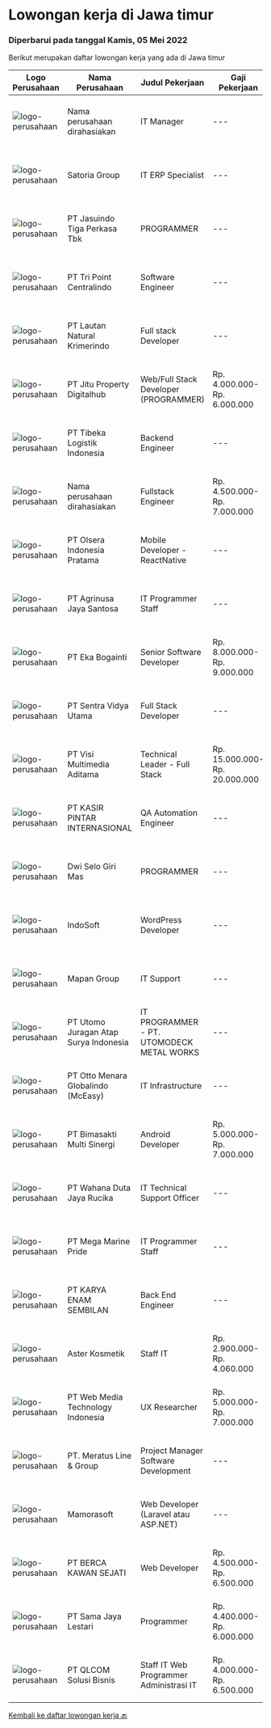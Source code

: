 
  # Lowongan kerja di Jawa timur

  ### Diperbarui pada tanggal Kamis, 05 Mei 2022

  Berikut merupakan daftar lowongan kerja yang ada di Jawa timur

  |Logo Perusahaan | Nama Perusahaan | Judul Pekerjaan | Gaji Pekerjaan | Lokasi | Deskripsi | Tanggal diunggah | Pranala |
  | -------------- | --------------- | --------------- | --------- | --------- | -------------- | ------- | ----------- |
  |![logo-perusahaan](https://i.ibb.co/sqvTCh9/112815900-stock-vector-no-image-available-icon-flat-vector.webp)|Nama perusahaan dirahasiakan|IT Manager|---|Bali|Pendidikan minimal S1 segala jurusan Minimal memiliki 1 tahun pengalaman kerja di bidang yang sama Memiliki pengetahuan mengenai PHP dan bahasa...|Selasa, 03 Mei 2022|https://www.jobstreet.co.id/id/job/it-manager-3871361?token=0~132f85e8-ea99-473c-83d4-6d72b30c063a&sectionRank=1&jobId=jobstreet-id-job-3871361|
|![logo-perusahaan](https://image-service-cdn.seek.com.au/5d4519f59a36720e634ace9c5b5048b1bda0c7d3/ee4dce1061f3f616224767ad58cb2fc751b8d2dc)|Satoria Group|IT ERP Specialist|---|Pasuruan|QUALIFICATION : Maximum 35 years old Minimum bachelor degree in Information Engineering exccellent communication skill Familiar with Oracle Fusion,...|Rabu, 04 Mei 2022|https://www.jobstreet.co.id/id/job/it-erp-specialist-3866088?token=0~132f85e8-ea99-473c-83d4-6d72b30c063a&sectionRank=2&jobId=jobstreet-id-job-3866088|
|![logo-perusahaan](https://image-service-cdn.seek.com.au/f9cd043f1011fee386470591649d3e30b502df59/ee4dce1061f3f616224767ad58cb2fc751b8d2dc)|PT Jasuindo Tiga Perkasa Tbk|PROGRAMMER|---|Sidoarjo|Kualifikasi : Pendidikan minimal S1 Teknik Informatika/Sistem Informasi/Ilmu  Komputer/Teknik Komputer...|Rabu, 04 Mei 2022|https://www.jobstreet.co.id/id/job/programmer-3860332?token=0~132f85e8-ea99-473c-83d4-6d72b30c063a&sectionRank=3&jobId=jobstreet-id-job-3860332|
|![logo-perusahaan](https://image-service-cdn.seek.com.au/3a08821e2086937a17c7b267d05b6aea893c0d5d/ee4dce1061f3f616224767ad58cb2fc751b8d2dc)|PT Tri Point Centralindo|Software Engineer|---|Surabaya|Bachelor DegreeSupervisor levelKnowledge of OOP languages (Python, Java, JS, etc)Experience with DB Query (MySQL, Oracle, Postgre)Experience with...|Rabu, 04 Mei 2022|https://www.jobstreet.co.id/id/job/software-engineer-3865014?token=0~132f85e8-ea99-473c-83d4-6d72b30c063a&sectionRank=4&jobId=jobstreet-id-job-3865014|
|![logo-perusahaan](https://image-service-cdn.seek.com.au/b748981387a7675e8ba20c556661ea6420f5e17f/ee4dce1061f3f616224767ad58cb2fc751b8d2dc)|PT Lautan Natural Krimerindo|Full stack Developer|---|Mojokerto|Membangun aplikasi baik web maupun mobile (Android) untuk membantu data collection dan operasional perusahaan. Mengidentifikasi, mendesign, dan...|Rabu, 04 Mei 2022|https://www.jobstreet.co.id/id/job/full-stack-developer-3859198?token=0~132f85e8-ea99-473c-83d4-6d72b30c063a&sectionRank=5&jobId=jobstreet-id-job-3859198|
|![logo-perusahaan](https://image-service-cdn.seek.com.au/3553993baf5fd64928092c4fdd6fb5590132d617/ee4dce1061f3f616224767ad58cb2fc751b8d2dc)|PT Jitu Property Digitalhub|Web/Full Stack Developer (PROGRAMMER)|Rp. 4.000.000-Rp. 6.000.000|Malang|Web / Full Stack Developer – KOTA MALANG Excelsoft Technology adalah perusahaan yang bergerak di bidang Software Engineering, Consulting, dan...|Selasa, 03 Mei 2022|https://www.jobstreet.co.id/id/job/web-full-stack-developer-programmer-3858231?token=0~132f85e8-ea99-473c-83d4-6d72b30c063a&sectionRank=6&jobId=jobstreet-id-job-3858231|
|![logo-perusahaan](https://image-service-cdn.seek.com.au/0e9fc662e92205b972511d5c66c2fd1bb88b1ab2/ee4dce1061f3f616224767ad58cb2fc751b8d2dc)|PT Tibeka Logistik Indonesia|Backend Engineer|---|Jakarta Raya|Responsibilities:· Build automated measurements and dashboards to gain insights into Engineering Productivity to understand what is working and what...|Rabu, 04 Mei 2022|https://www.jobstreet.co.id/id/job/backend-engineer-3859606?token=0~132f85e8-ea99-473c-83d4-6d72b30c063a&sectionRank=7&jobId=jobstreet-id-job-3859606|
|![logo-perusahaan](https://i.ibb.co/sqvTCh9/112815900-stock-vector-no-image-available-icon-flat-vector.webp)|Nama perusahaan dirahasiakan|Fullstack Engineer|Rp. 4.500.000-Rp. 7.000.000|Sidoarjo|Developing Front End &amp; Back End Application  Maintain Existing Application  Optimisse / monitoring Existing Application  Requirements : Bachelor...|Rabu, 04 Mei 2022|https://www.jobstreet.co.id/id/job/fullstack-engineer-3859772?token=0~132f85e8-ea99-473c-83d4-6d72b30c063a&sectionRank=8&jobId=jobstreet-id-job-3859772|
|![logo-perusahaan](https://image-service-cdn.seek.com.au/90e9bb2e5bcac40b68d491aafb34203d371349a1/ee4dce1061f3f616224767ad58cb2fc751b8d2dc)|PT Olsera Indonesia Pratama|Mobile Developer - ReactNative|---|Batam|Responsibilities: Development in an AGILE environment Create good product with accessibility and security compliance Create good product with...|Rabu, 04 Mei 2022|https://www.jobstreet.co.id/id/job/mobile-developer-reactnative-3865535?token=0~132f85e8-ea99-473c-83d4-6d72b30c063a&sectionRank=9&jobId=jobstreet-id-job-3865535|
|![logo-perusahaan](https://image-service-cdn.seek.com.au/245ba7e32e01baa1ff337d8561c37e4c8b529c80/ee4dce1061f3f616224767ad58cb2fc751b8d2dc)|PT Agrinusa Jaya Santosa|IT Programmer Staff|---|Jakarta Barat|Kualifikasi: Skill(s): PHP, SQL, Android, Oracle db, SQL Query Pendidikan terakhir D3/S1 jurusan Teknologi Informatika. Pengalaman minimal 1-2 tahun...|Minggu, 01 Mei 2022|https://www.jobstreet.co.id/id/job/it-programmer-staff-3864090?token=0~132f85e8-ea99-473c-83d4-6d72b30c063a&sectionRank=10&jobId=jobstreet-id-job-3864090|
|![logo-perusahaan](https://image-service-cdn.seek.com.au/a8c88aa809f828b2bd2df4fa571da200f519b585/ee4dce1061f3f616224767ad58cb2fc751b8d2dc)|PT Eka Bogainti|Senior Software Developer|Rp. 8.000.000-Rp. 9.000.000|Jawa Timur|Kualifikasi : Pendidikan terakhir Sarjana Teknik Informatika, Sistem Informasi, atau setara Memiliki pengalaman minimal 3 tahun di bidang Software...|Rabu, 04 Mei 2022|https://www.jobstreet.co.id/id/job/senior-software-developer-3871496?token=0~132f85e8-ea99-473c-83d4-6d72b30c063a&sectionRank=11&jobId=jobstreet-id-job-3871496|
|![logo-perusahaan](https://image-service-cdn.seek.com.au/89a4b4d8e6af0c01c230c2b1f638fbea996731cb/ee4dce1061f3f616224767ad58cb2fc751b8d2dc)|PT Sentra Vidya Utama|Full Stack Developer|---|Surabaya|Job Description:Develop front-end and back-end systems of a website (creating, adding features, improving, etc.).Requirement Minimum Bachelor Degree...|Rabu, 04 Mei 2022|https://www.jobstreet.co.id/id/job/full-stack-developer-3865993?token=0~132f85e8-ea99-473c-83d4-6d72b30c063a&sectionRank=12&jobId=jobstreet-id-job-3865993|
|![logo-perusahaan](https://image-service-cdn.seek.com.au/b8528c389ba1b59ec14f571684d5a518b5b2a7b1/ee4dce1061f3f616224767ad58cb2fc751b8d2dc)|PT Visi Multimedia Aditama|Technical Leader - Full Stack|Rp. 15.000.000-Rp. 20.000.000|Malang|Responsibilities:   Working closely with Product Leaders &amp; VP of Production.   Gather user needs/information from Sales and Executives.   Manage...|Rabu, 04 Mei 2022|https://www.jobstreet.co.id/id/job/technical-leader-full-stack-3871663?token=0~132f85e8-ea99-473c-83d4-6d72b30c063a&sectionRank=13&jobId=jobstreet-id-job-3871663|
|![logo-perusahaan](https://image-service-cdn.seek.com.au/0361bae937596b43e3f2a473257008c2d4f70004/ee4dce1061f3f616224767ad58cb2fc751b8d2dc)|PT KASIR PINTAR INTERNASIONAL|QA Automation Engineer|---|Surabaya|Job Description Write scenario and script for automation testing in Kasir Pintar application (Native Mobile, Hybrid like Flutter, API, and Website)...|Rabu, 04 Mei 2022|https://www.jobstreet.co.id/id/job/qa-automation-engineer-3865298?token=0~132f85e8-ea99-473c-83d4-6d72b30c063a&sectionRank=14&jobId=jobstreet-id-job-3865298|
|![logo-perusahaan](https://image-service-cdn.seek.com.au/0034fe73343918ac4a952846a13659019de6fa45/ee4dce1061f3f616224767ad58cb2fc751b8d2dc)|Dwi Selo Giri Mas|PROGRAMMER|---|Surabaya|Tugas dan Tanggung Jawab : Membuat website berbasis framework laravel Membuat program per divisi seperti sales, produksi, dll Maintenance program yang...|Minggu, 01 Mei 2022|https://www.jobstreet.co.id/id/job/programmer-3857099?token=0~132f85e8-ea99-473c-83d4-6d72b30c063a&sectionRank=15&jobId=jobstreet-id-job-3857099|
|![logo-perusahaan](https://image-service-cdn.seek.com.au/fbd57a90b36e6d6fe13c8e714c23f2e07616d0cb/ee4dce1061f3f616224767ad58cb2fc751b8d2dc)|IndoSoft|WordPress Developer|---|Malang|Kami mencari WordPress Developer (bukan pengguna WordPress).Tanggung Jawab Menginstal plugin WordPress dan menyesuaikannya dengan theme yang ada agar...|Rabu, 04 Mei 2022|https://www.jobstreet.co.id/id/job/wordpress-developer-3871710?token=0~132f85e8-ea99-473c-83d4-6d72b30c063a&sectionRank=16&jobId=jobstreet-id-job-3871710|
|![logo-perusahaan](https://image-service-cdn.seek.com.au/dd90a042240a6f6ffe4afa60ecb566bc2b774974/ee4dce1061f3f616224767ad58cb2fc751b8d2dc)|Mapan Group|IT Support|---|Jawa Timur|Deskripsi Pekerjaan Menyelesaikan permasalahan peralatan, aplikasi dan jaringan komputer dan jaringan Outlet, serta memastikan hardware dan software...|Jumat, 29 April 2022|https://www.jobstreet.co.id/id/job/it-support-3870733?token=0~132f85e8-ea99-473c-83d4-6d72b30c063a&sectionRank=17&jobId=jobstreet-id-job-3870733|
|![logo-perusahaan](https://image-service-cdn.seek.com.au/b48b1f4de91f987d284cc34cd7fe122dbf60118b/ee4dce1061f3f616224767ad58cb2fc751b8d2dc)|PT Utomo Juragan Atap Surya Indonesia|IT PROGRAMMER - PT. UTOMODECK METAL WORKS|---|Surabaya|Jobdesc : Membuat program sesuai kebutuhan Perusahaan Melakukan integrasi dengan Backend dan Frontend Menganalisa kebutuhan program dengan menggunakan...|Minggu, 01 Mei 2022|https://www.jobstreet.co.id/id/job/it-programmer-pt.-utomodeck-metal-works-3863544?token=0~132f85e8-ea99-473c-83d4-6d72b30c063a&sectionRank=18&jobId=jobstreet-id-job-3863544|
|![logo-perusahaan](https://image-service-cdn.seek.com.au/f315f0c605a36ea3a033e6abb5c67515d4b00ff5/ee4dce1061f3f616224767ad58cb2fc751b8d2dc)|PT Otto Menara Globalindo (McEasy)|IT Infrastructure|---|Jakarta Raya|Merancang, mengawasi, dan berpartisipasi dalam penerapan teknologi dan platform yang mendukung infrastruktur data. Membuat desain dari infrastruktur...|Kamis, 28 April 2022|https://www.jobstreet.co.id/id/job/it-infrastructure-3869947?token=0~132f85e8-ea99-473c-83d4-6d72b30c063a&sectionRank=19&jobId=jobstreet-id-job-3869947|
|![logo-perusahaan](https://image-service-cdn.seek.com.au/3c3597528a656ba0a7299263a04fc9ed9cb02b85/ee4dce1061f3f616224767ad58cb2fc751b8d2dc)|PT Bimasakti Multi Sinergi|Android Developer|Rp. 5.000.000-Rp. 7.000.000|Sidoarjo|Job Descriptions : Developing mobile front end application Deliver the best solution to fix problem and overcome challenge related to...|Rabu, 04 Mei 2022|https://www.jobstreet.co.id/id/job/android-developer-3859211?token=0~132f85e8-ea99-473c-83d4-6d72b30c063a&sectionRank=20&jobId=jobstreet-id-job-3859211|
|![logo-perusahaan](https://image-service-cdn.seek.com.au/6817c8a3c444c1e13a676752a3dfc726d47c4332/ee4dce1061f3f616224767ad58cb2fc751b8d2dc)|PT Wahana Duta Jaya Rucika|IT Technical Support Officer|---|Jawa Timur|Bertindak sebagai 1st level support untuk layanan IT yang digunakan. Memeriksa dan memastikan komputer (PC &amp; Laptop), temasuk Operating System dan...|Jumat, 29 April 2022|https://www.jobstreet.co.id/id/job/it-technical-support-officer-3870302?token=0~132f85e8-ea99-473c-83d4-6d72b30c063a&sectionRank=21&jobId=jobstreet-id-job-3870302|
|![logo-perusahaan](https://image-service-cdn.seek.com.au/abdb92637d034ba6aa8fbdf222313a1a0d7b0a4f/ee4dce1061f3f616224767ad58cb2fc751b8d2dc)|PT Mega Marine Pride|IT Programmer Staff|---|Pasuruan|Tugas Pokok Membuat aplikasi inhouse yang dibutuhkan perusahaan Mengelola dan mengembangkan aplikasi yang saat ini sudah digunakan di perusahaan...|Sabtu, 30 April 2022|https://www.jobstreet.co.id/id/job/it-programmer-staff-3863189?token=0~132f85e8-ea99-473c-83d4-6d72b30c063a&sectionRank=22&jobId=jobstreet-id-job-3863189|
|![logo-perusahaan](https://image-service-cdn.seek.com.au/0636e8881dc899854860eaec2a43bfb9014ef4c7/ee4dce1061f3f616224767ad58cb2fc751b8d2dc)|PT KARYA ENAM SEMBILAN|Back End Engineer|---|Jakarta Raya|General Requirement Candidate must possess at least Diploma in Computer Science/Information Technology or equivalent. At least 2 Year(s) of working...|Selasa, 03 Mei 2022|https://www.jobstreet.co.id/id/job/back-end-engineer-3858068?token=0~132f85e8-ea99-473c-83d4-6d72b30c063a&sectionRank=23&jobId=jobstreet-id-job-3858068|
|![logo-perusahaan](https://image-service-cdn.seek.com.au/bf67d60914750e47c638e5b9c27f9f208fb76b10/ee4dce1061f3f616224767ad58cb2fc751b8d2dc)|Aster Kosmetik|Staff IT|Rp. 2.900.000-Rp. 4.060.000|Malang|Kualifikasi :1. Usia Maksimal 30 tahun2. Pendidikan minimal SMA / D3 (Jurusan sistem informasi &amp; sejenis)3. Menguasai bahasa pemrograman4....|Kamis, 28 April 2022|https://www.jobstreet.co.id/id/job/staff-it-3869282?token=0~132f85e8-ea99-473c-83d4-6d72b30c063a&sectionRank=24&jobId=jobstreet-id-job-3869282|
|![logo-perusahaan](https://image-service-cdn.seek.com.au/fe6569d61098f35222743f282f496686f78aefd7/ee4dce1061f3f616224767ad58cb2fc751b8d2dc)|PT Web Media Technology Indonesia|UX Researcher|Rp. 5.000.000-Rp. 7.000.000|Jawa Barat|We are Niagahoster, a tech company based in Yogyakarta that provides web-hosting services. To make Niagahoster web's and products' interface offers...|Selasa, 03 Mei 2022|https://www.jobstreet.co.id/id/job/ux-researcher-3857887?token=0~132f85e8-ea99-473c-83d4-6d72b30c063a&sectionRank=25&jobId=jobstreet-id-job-3857887|
|![logo-perusahaan](https://image-service-cdn.seek.com.au/ec6e9d7b3b53181e7239d9cf1fdaf38f107d0b49/ee4dce1061f3f616224767ad58cb2fc751b8d2dc)|PT. Meratus Line & Group|Project Manager Software Development|---|Surabaya|We are looking for Project Manager Software Development Role:Project Manager assists in the management of multiple projects by creating project...|Senin, 02 Mei 2022|https://www.jobstreet.co.id/id/job/project-manager-software-development-3864632?token=0~132f85e8-ea99-473c-83d4-6d72b30c063a&sectionRank=26&jobId=jobstreet-id-job-3864632|
|![logo-perusahaan](https://image-service-cdn.seek.com.au/3bbe29538b468a12d08d1976014189fc528531a6/ee4dce1061f3f616224767ad58cb2fc751b8d2dc)|Mamorasoft|Web Developer (Laravel atau ASP.NET)|---|Surabaya|Skill : Membuat dan mengembangkan aplikasi website  Memperbaiki aplikasi website yang telah kami buat Mempelajari sistem dan perkembangan teknologi...|Senin, 02 Mei 2022|https://www.jobstreet.co.id/id/job/web-developer-laravel-atau-asp.net-3857228?token=0~132f85e8-ea99-473c-83d4-6d72b30c063a&sectionRank=27&jobId=jobstreet-id-job-3857228|
|![logo-perusahaan](https://image-service-cdn.seek.com.au/38dc72d8392bc65063dfd5f97065d2d7e5a2a224/ee4dce1061f3f616224767ad58cb2fc751b8d2dc)|PT BERCA KAWAN SEJATI|Web Developer|Rp. 4.500.000-Rp. 6.500.000|Malang|Membuat aplikasi sesuai prinsip UI/UX Menuliskan kode program yang maintainable dan efisien Melakukan koordinasi antara backend dengan frontend...|Minggu, 01 Mei 2022|https://www.jobstreet.co.id/id/job/web-developer-3864066?token=0~132f85e8-ea99-473c-83d4-6d72b30c063a&sectionRank=28&jobId=jobstreet-id-job-3864066|
|![logo-perusahaan](https://image-service-cdn.seek.com.au/1d92af08546099f5eb0a975876f5407b654811e5/ee4dce1061f3f616224767ad58cb2fc751b8d2dc)|PT Sama Jaya Lestari|Programmer|Rp. 4.400.000-Rp. 6.000.000|Surabaya|V A C A N C YInternational Furniture export company, located at West Surabaya need staff for position: PROGRAMMERJob Location: WEST...|Minggu, 01 Mei 2022|https://www.jobstreet.co.id/id/job/programmer-3864338?token=0~132f85e8-ea99-473c-83d4-6d72b30c063a&sectionRank=29&jobId=jobstreet-id-job-3864338|
|![logo-perusahaan](https://image-service-cdn.seek.com.au/4a1b46d1f1768168a4b76fea2aa31ff3898de406/ee4dce1061f3f616224767ad58cb2fc751b8d2dc)|PT QLCOM Solusi Bisnis|Staff IT  Web Programmer  Administrasi IT|Rp. 4.000.000-Rp. 6.500.000|Surabaya|Butuh Cepat dan Urgent, Divisi IT Perusahaan yang sedang berkembang pesat, untuk posisi Staff, Programmer, Admin, Bulan Mei 2022 Wawancara Final :Usia...|Jumat, 29 April 2022|https://www.jobstreet.co.id/id/job/staff-it-web-programmer-administrasi-it-3870867?token=0~132f85e8-ea99-473c-83d4-6d72b30c063a&sectionRank=30&jobId=jobstreet-id-job-3870867|


  [Kembali ke daftar lowongan kerja 🔙](../README.md#daftar-lowongan-kerja)
  